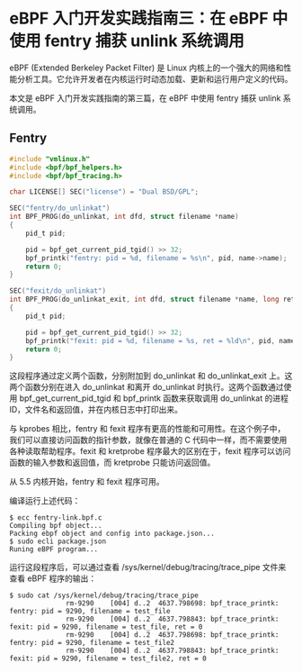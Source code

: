 # eBPF 入门开发实践指南三：在 eBPF 中使用 fentry 捕获 unlink 系统调用

eBPF (Extended Berkeley Packet Filter) 是 Linux 内核上的一个强大的网络和性能分析工具。它允许开发者在内核运行时动态加载、更新和运行用户定义的代码。

本文是 eBPF 入门开发实践指南的第三篇，在 eBPF 中使用 fentry 捕获 unlink 系统调用。

## Fentry

```c
#include "vmlinux.h"
#include <bpf/bpf_helpers.h>
#include <bpf/bpf_tracing.h>

char LICENSE[] SEC("license") = "Dual BSD/GPL";

SEC("fentry/do_unlinkat")
int BPF_PROG(do_unlinkat, int dfd, struct filename *name)
{
	pid_t pid;

	pid = bpf_get_current_pid_tgid() >> 32;
	bpf_printk("fentry: pid = %d, filename = %s\n", pid, name->name);
	return 0;
}

SEC("fexit/do_unlinkat")
int BPF_PROG(do_unlinkat_exit, int dfd, struct filename *name, long ret)
{
	pid_t pid;

	pid = bpf_get_current_pid_tgid() >> 32;
	bpf_printk("fexit: pid = %d, filename = %s, ret = %ld\n", pid, name->name, ret);
	return 0;
}
```

这段程序通过定义两个函数，分别附加到 do_unlinkat 和 do_unlinkat_exit 上。这两个函数分别在进入 do_unlinkat 和离开 do_unlinkat 时执行。这两个函数通过使用 bpf_get_current_pid_tgid 和 bpf_printk 函数来获取调用 do_unlinkat 的进程 ID，文件名和返回值，并在内核日志中打印出来。

与 kprobes 相比，fentry 和 fexit 程序有更高的性能和可用性。在这个例子中，我们可以直接访问函数的指针参数，就像在普通的 C 代码中一样，而不需要使用各种读取帮助程序。fexit 和 kretprobe 程序最大的区别在于，fexit 程序可以访问函数的输入参数和返回值，而 kretprobe 只能访问返回值。

从 5.5 内核开始，fentry 和 fexit 程序可用。

编译运行上述代码：

```console
$ ecc fentry-link.bpf.c
Compiling bpf object...
Packing ebpf object and config into package.json...
$ sudo ecli package.json
Runing eBPF program...
```

运行这段程序后，可以通过查看 /sys/kernel/debug/tracing/trace_pipe 文件来查看 eBPF 程序的输出：

```console
$ sudo cat /sys/kernel/debug/tracing/trace_pipe
              rm-9290    [004] d..2  4637.798698: bpf_trace_printk: fentry: pid = 9290, filename = test_file
              rm-9290    [004] d..2  4637.798843: bpf_trace_printk: fexit: pid = 9290, filename = test_file, ret = 0
              rm-9290    [004] d..2  4637.798698: bpf_trace_printk: fentry: pid = 9290, filename = test_file2
              rm-9290    [004] d..2  4637.798843: bpf_trace_printk: fexit: pid = 9290, filename = test_file2, ret = 0
```
